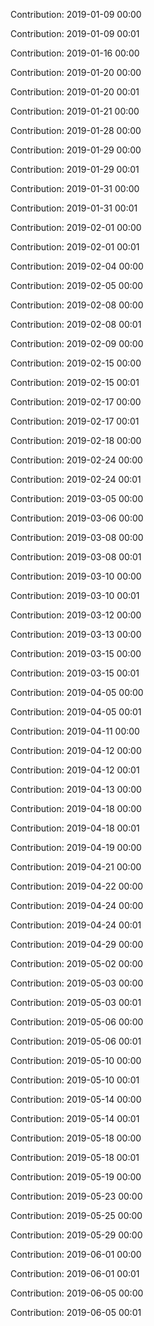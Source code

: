 Contribution: 2019-01-09 00:00

Contribution: 2019-01-09 00:01

Contribution: 2019-01-16 00:00

Contribution: 2019-01-20 00:00

Contribution: 2019-01-20 00:01

Contribution: 2019-01-21 00:00

Contribution: 2019-01-28 00:00

Contribution: 2019-01-29 00:00

Contribution: 2019-01-29 00:01

Contribution: 2019-01-31 00:00

Contribution: 2019-01-31 00:01

Contribution: 2019-02-01 00:00

Contribution: 2019-02-01 00:01

Contribution: 2019-02-04 00:00

Contribution: 2019-02-05 00:00

Contribution: 2019-02-08 00:00

Contribution: 2019-02-08 00:01

Contribution: 2019-02-09 00:00

Contribution: 2019-02-15 00:00

Contribution: 2019-02-15 00:01

Contribution: 2019-02-17 00:00

Contribution: 2019-02-17 00:01

Contribution: 2019-02-18 00:00

Contribution: 2019-02-24 00:00

Contribution: 2019-02-24 00:01

Contribution: 2019-03-05 00:00

Contribution: 2019-03-06 00:00

Contribution: 2019-03-08 00:00

Contribution: 2019-03-08 00:01

Contribution: 2019-03-10 00:00

Contribution: 2019-03-10 00:01

Contribution: 2019-03-12 00:00

Contribution: 2019-03-13 00:00

Contribution: 2019-03-15 00:00

Contribution: 2019-03-15 00:01

Contribution: 2019-04-05 00:00

Contribution: 2019-04-05 00:01

Contribution: 2019-04-11 00:00

Contribution: 2019-04-12 00:00

Contribution: 2019-04-12 00:01

Contribution: 2019-04-13 00:00

Contribution: 2019-04-18 00:00

Contribution: 2019-04-18 00:01

Contribution: 2019-04-19 00:00

Contribution: 2019-04-21 00:00

Contribution: 2019-04-22 00:00

Contribution: 2019-04-24 00:00

Contribution: 2019-04-24 00:01

Contribution: 2019-04-29 00:00

Contribution: 2019-05-02 00:00

Contribution: 2019-05-03 00:00

Contribution: 2019-05-03 00:01

Contribution: 2019-05-06 00:00

Contribution: 2019-05-06 00:01

Contribution: 2019-05-10 00:00

Contribution: 2019-05-10 00:01

Contribution: 2019-05-14 00:00

Contribution: 2019-05-14 00:01

Contribution: 2019-05-18 00:00

Contribution: 2019-05-18 00:01

Contribution: 2019-05-19 00:00

Contribution: 2019-05-23 00:00

Contribution: 2019-05-25 00:00

Contribution: 2019-05-29 00:00

Contribution: 2019-06-01 00:00

Contribution: 2019-06-01 00:01

Contribution: 2019-06-05 00:00

Contribution: 2019-06-05 00:01

